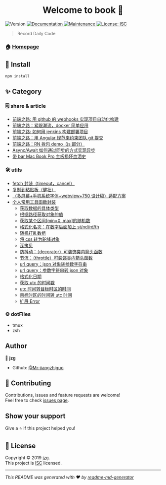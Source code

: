 <h1 align="center">Welcome to book 👋</h1>
<p>
  <img alt="Version" src="https://img.shields.io/npm/v/book.svg">
  <a href="https://github.com/Mr-jiangzhiguo/book#readme">
    <img alt="Documentation" src="https://img.shields.io/badge/documentation-yes-brightgreen.svg" target="_blank" />
  </a>
  <a href="https://github.com/Mr-jiangzhiguo/book/graphs/commit-activity">
    <img alt="Maintenance" src="https://img.shields.io/badge/Maintained%3F-yes-green.svg" target="_blank" />
  </a>
  <a href="https://github.com/Mr-jiangzhiguo/book/blob/master/LICENSE">
    <img alt="License: ISC" src="https://img.shields.io/badge/License-ISC-yellow.svg" target="_blank" />
  </a>
</p>

> Record Daily Code

### 🏠 [Homepage](https://github.com/Mr-jiangzhiguo/book#readme)

## 🚀 Install

```sh
npm install
```

## ✨ Category

### 🗒 share & article

- [前端之路: 用 github 的 webhooks 实现项目自动化构建](https://github.com/Mr-jiangzhiguo/book/blob/master/share/01.webhooks.md)
- [前端之路：紧跟潮流，docker 简单应用](https://github.com/Mr-jiangzhiguo/book/blob/master/share/02.docker.md)
- [前端之路: 如何用 jenkins 构建部署项目](https://github.com/Mr-jiangzhiguo/book/blob/master/share/03.jenkins.md)
- [前端之路：用 Angular 规范来约束团队 git 提交](https://github.com/Mr-jiangzhiguo/book/blob/master/share/04.commitmsg.md)
- [前端之路：RN 拆包 demo（js 部分）](https://github.com/Mr-jiangzhiguo/book/blob/master/share/05.rnBundles.md)
- [Async/Await 如何通过同步的方式实现异步](https://github.com/Mr-jiangzhiguo/book/blob/master/share/06.async_await.md)
- [带 bar Mac Book Pro 主板损坏血泪史](https://github.com/Mr-jiangzhiguo/book/blob/master/share/07.workflow.md)

### 🛠 utils

- [fetch 封装（timeout，cancel）](https://github.com/Mr-jiangzhiguo/book/blob/master/utils/_fetch.js)
- [复制到粘贴板（健壮）](https://github.com/Mr-jiangzhiguo/book/blob/master/utils/copy2clipboard.js)
- [（多屏幕+手机系统字体+webview+750 设计稿）适配方案](https://github.com/Mr-jiangzhiguo/book/blob/master/utils/rem.js)
- [个人常用工具函数封装](https://github.com/Mr-jiangzhiguo/book/blob/master/utils/index.js)
  - [获取数据的具体类型](https://github.com/Mr-jiangzhiguo/book/blob/master/utils/index.js#L5)
  - [根据路径获取对象的值](https://github.com/Mr-jiangzhiguo/book/blob/master/utils/index.js#L39)
  - [获取某个区间[min=0, max]的随机数](https://github.com/Mr-jiangzhiguo/book/blob/master/utils/index.js#L72)
  - [格式化名次：在数字后面加上 st/nd/rd/th](https://github.com/Mr-jiangzhiguo/book/blob/master/utils/index.js#L86)
  - [随机打乱数组](https://github.com/Mr-jiangzhiguo/book/blob/master/utils/index.js#L108)
  - [将 css 转为驼峰对象](https://github.com/Mr-jiangzhiguo/book/blob/master/utils/index.js#L124)
  - [深拷贝](https://github.com/Mr-jiangzhiguo/book/blob/master/utils/index.js#L167)
  - [防抖动：（decorator）可装饰类内箭头函数](https://github.com/Mr-jiangzhiguo/book/blob/master/utils/index.js#L195)
  - [节流：（throttle）可装饰类内箭头函数](https://github.com/Mr-jiangzhiguo/book/blob/master/utils/index.js#L249)
  - [url query：json 对象转参数字符串](https://github.com/Mr-jiangzhiguo/book/blob/master/utils/index.js#L301)
  - [url query：参数字符串转 json 对象](https://github.com/Mr-jiangzhiguo/book/blob/master/utils/index.js#L321)
  - [格式化日期](https://github.com/Mr-jiangzhiguo/book/blob/master/utils/index.js#L337)
  - [获取 utc 的时间戳](https://github.com/Mr-jiangzhiguo/book/blob/master/utils/index.js#L442)
  - [utc 时间转目标时区的时间](https://github.com/Mr-jiangzhiguo/book/blob/master/utils/index.js#L452)
  - [目标时区的时间转 utc 时间](https://github.com/Mr-jiangzhiguo/book/blob/master/utils/index.js#L465)
  - [扩展 Error](https://github.com/Mr-jiangzhiguo/book/blob/master/utils/index.js#L478)

### ⚙️ dotFiles

- tmux
- zsh

## Author

👤 **jzg**

- Github: [@Mr-jiangzhiguo](https://github.com/Mr-jiangzhiguo)

## 🤝 Contributing

Contributions, issues and feature requests are welcome!<br />Feel free to check [issues page](https://github.com/Mr-jiangzhiguo/book/issues).

## Show your support

Give a ⭐️ if this project helped you!

## 📝 License

Copyright © 2019 [jzg](https://github.com/Mr-jiangzhiguo).<br />
This project is [ISC](https://github.com/Mr-jiangzhiguo/book/blob/master/LICENSE) licensed.

---

_This README was generated with ❤️ by [readme-md-generator](https://github.com/kefranabg/readme-md-generator)_
